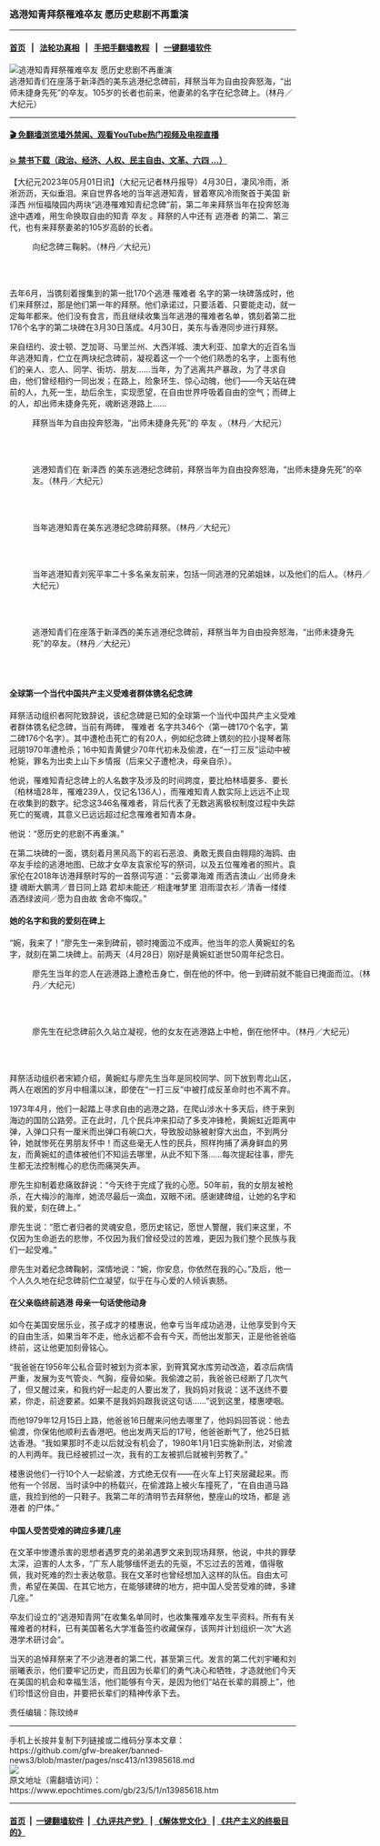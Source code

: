 ### 逃港知青拜祭罹难卒友 愿历史悲剧不再重演
------------------------

#### [首页](https://github.com/gfw-breaker/banned-news3/blob/master/README.md) &nbsp;&nbsp;|&nbsp;&nbsp; [法轮功真相](https://github.com/begood0513/basic/blob/master/README.md)  &nbsp;&nbsp;|&nbsp;&nbsp; [手把手翻墙教程](https://github.com/gfw-breaker/guides/wiki)  &nbsp;&nbsp;|&nbsp;&nbsp; [一键翻墙软件](https://github.com/gfw-breaker/nogfw/blob/master/README.md)  



<div><img alt="逃港知青拜祭罹难卒友 愿历史悲剧不再重演" class="attachment-djy_600_400 size-djy_600_400 wp-post-image" src="https://i.epochtimes.com/assets/uploads/2023/05/id13985626-165734-600x400.jpg"/>
<div class="caption">
 逃港知青们在座落于新泽西的美东逃港纪念碑前，拜祭当年为自由投奔怒海，“出师未捷身先死”的卒友。105岁的长者也前来，他妻弟的名字在纪念碑上。（林丹／大纪元）
</div></div><hr/>

#### [ 🎬  免翻墙浏览墙外禁闻、观看YouTube热门视频及电视直播](https://github.com/gfw-breaker/HelloWorld)

#### [ 💥  禁书下载（政治、经济、人权、民主自由、文革、六四 ...）](https://github.com/gfw-breaker/books/blob/master/README.md)

<div><p>
 【大纪元2023年05月01日讯】（大纪元记者林丹报导）4月30日，凄风冷雨，淅淅沥沥，天似垂泪。来自世界各地的当年逃港知青，冒着寒风冷雨聚首于美国
 <ok href="https://www.epochtimes.com/gb/tag/%E6%96%B0%E6%B3%BD%E8%A5%BF.html">
  新泽西
 </ok>
 州恒福陵园内两块“逃港罹难知青纪念碑”前，第二年来拜祭当年在投奔怒海途中遇难，用生命换取自由的知青
 <ok href="https://www.epochtimes.com/gb/tag/%E5%8D%92%E5%8F%8B.html">
  卒友
 </ok>
 。拜祭的人中还有
 <ok href="https://www.epochtimes.com/gb/tag/%E9%80%83%E6%B8%AF%E8%80%85.html">
  逃港者
 </ok>
 的第二、第三代，也有来拜祭妻弟的105岁高龄的长者。
</p>
<figure aria-describedby="caption-attachment-13985627" class="wp-caption aligncenter" id="attachment_13985627" style="width: 600px">
 <ok href="https://i.epochtimes.com/assets/uploads/2023/05/id13985627-165735.jpg" target="_blank">
  <img alt="" class="size-large wp-image-13985627" src="https://i.epochtimes.com/assets/uploads/2023/05/id13985627-165735-600x450.jpg"/>
 </ok>
 <br/><figcaption class="wp-caption-text" id="caption-attachment-13985627">
  向纪念碑三鞠躬。（林丹／大纪元）
 </figcaption><br/>
</figure><br/>
<p>
 去年6月，当镌刻着搜集到的第一批170个逃港
 <ok href="https://www.epochtimes.com/gb/tag/%E7%BD%B9%E9%9A%BE%E8%80%85.html">
  罹难者
 </ok>
 名字的第一块碑落成时，他们来拜祭过，那是他们第一年的拜祭。他们承诺过，只要活着、只要能走动，就一定每年都来。他们没有食言，而且继续收集当年逃港的罹难者名单，镌刻着第二批176个名字的第二块碑在3月30日落成。4月30日，美东与香港同步进行拜祭。
</p>
<p>
 来自纽约、波士顿、芝加哥、马里兰州、大西洋城、澳大利亚、加拿大的近百名当年逃港知青，伫立在两块纪念碑前，凝视着这一个一个他们熟悉的名字，上面有他们的亲人、恋人、同学、街坊、朋友……当年，为了逃离共产暴政，为了寻求自由，他们曾经相约一同出发；在路上，险象环生、惊心动魄，他们——今天站在碑前的人，九死一生，劫后余生，实现愿望，在自由世界呼吸着自由的空气；而碑上的人，却出师未捷身先死，魂断逃港路上……
</p>
<figure aria-describedby="caption-attachment-13985624" class="wp-caption aligncenter" id="attachment_13985624" style="width: 600px">
 <ok href="https://i.epochtimes.com/assets/uploads/2023/05/id13985624-165732.jpg" target="_blank">
  <img alt="" class="size-large wp-image-13985624" src="https://i.epochtimes.com/assets/uploads/2023/05/id13985624-165732-600x450.jpg"/>
 </ok>
 <br/><figcaption class="wp-caption-text" id="caption-attachment-13985624">
  拜祭当年为自由投奔怒海，“出师未捷身先死”的
  <ok href="https://www.epochtimes.com/gb/tag/%E5%8D%92%E5%8F%8B.html">
   卒友
  </ok>
  。（林丹／大纪元）
 </figcaption><br/>
</figure><br/>
<figure aria-describedby="caption-attachment-13985623" class="wp-caption aligncenter" id="attachment_13985623" style="width: 600px">
 <ok href="https://i.epochtimes.com/assets/uploads/2023/05/id13985623-165731.jpg" target="_blank">
  <img alt="" class="size-large wp-image-13985623" src="https://i.epochtimes.com/assets/uploads/2023/05/id13985623-165731-600x450.jpg"/>
 </ok>
 <br/><figcaption class="wp-caption-text" id="caption-attachment-13985623">
  逃港知青们在
  <ok href="https://www.epochtimes.com/gb/tag/%E6%96%B0%E6%B3%BD%E8%A5%BF.html">
   新泽西
  </ok>
  的美东逃港纪念碑前，拜祭当年为自由投奔怒海，“出师未捷身先死”的卒友。（林丹／大纪元）
 </figcaption><br/>
</figure><br/>
<figure aria-describedby="caption-attachment-13985622" class="wp-caption aligncenter" id="attachment_13985622" style="width: 600px">
 <ok href="https://i.epochtimes.com/assets/uploads/2023/05/id13985622-165730.jpg" target="_blank">
  <img alt="" class="size-large wp-image-13985622" src="https://i.epochtimes.com/assets/uploads/2023/05/id13985622-165730-600x450.jpg"/>
 </ok>
 <br/><figcaption class="wp-caption-text" id="caption-attachment-13985622">
  当年逃港知青在美东逃港纪念碑前拜祭。（林丹／大纪元）
 </figcaption><br/>
</figure><br/>
<figure aria-describedby="caption-attachment-13985621" class="wp-caption aligncenter" id="attachment_13985621" style="width: 600px">
 <ok href="https://i.epochtimes.com/assets/uploads/2023/05/id13985621-165728.jpg" target="_blank">
  <img alt="" class="size-large wp-image-13985621" src="https://i.epochtimes.com/assets/uploads/2023/05/id13985621-165728-600x492.jpg"/>
 </ok>
 <br/><figcaption class="wp-caption-text" id="caption-attachment-13985621">
  当年逃港知青刘宪平率二十多名亲友前来，包括一同逃港的兄弟姐妹，以及他们的后人。（林丹／大纪元）
 </figcaption><br/>
</figure><br/>
<figure aria-describedby="caption-attachment-13985619" class="wp-caption aligncenter" id="attachment_13985619" style="width: 600px">
 <ok href="https://i.epochtimes.com/assets/uploads/2023/05/id13985619-165729.jpg" target="_blank">
  <img alt="" class="size-large wp-image-13985619" src="https://i.epochtimes.com/assets/uploads/2023/05/id13985619-165729-600x450.jpg"/>
 </ok>
 <br/><figcaption class="wp-caption-text" id="caption-attachment-13985619">
  逃港知青们在座落于新泽西的美东逃港纪念碑前，拜祭当年为自由投奔怒海，“出师未捷身先死”的卒友。（林丹／大纪元）
 </figcaption><br/>
</figure><br/>
<h4>
 全球第一个当代中国共产主义受难者群体镌名纪念碑
</h4>
<p>
 拜祭活动组织者阿陀致辞说，该纪念碑是已知的全球第一个当代中国共产主义受难者群体镌名纪念碑，当前有两碑，
 <ok href="https://www.epochtimes.com/gb/tag/%E7%BD%B9%E9%9A%BE%E8%80%85.html">
  罹难者
 </ok>
 名字共346个（第一碑170个名字，第二碑176个名字）。其中遭枪击死亡的有20人，例如纪念碑上镌刻的拉小提琴者陈冠朋1970年遭枪杀；16中知青黄健少70年代初未及偷渡，在“一打三反”运动中被枪毙，罪名为出卖上山下乡情报（后来父子遭枪决，母亲自杀）。
</p>
<p>
 他说，罹难知青纪念碑上的人名数字及涉及的时间跨度，要比柏林墙要多、要长（柏林墙28年，罹难239人，仅记名136人），而罹难知青人数实际上远远不止现在收集到的数字。纪念这346名罹难者，背后代表了无数逃离极权制度过程中失踪死亡的冤魂，其意义已远远超过纪念罹难者知青本身。
</p>
<p>
 他说：“愿历史的悲剧不再重演。”
</p>
<p>
 在第二块碑的一面，镌刻着月黑风高下的岩石恶浪、勇敢无畏自由翱翔的海鸥、由卒友手绘的逃港地图、已故才女卒友袁家伦写的祭词，以及五位罹难者的照片。袁家伦在2018年访港拜祭时写的一首祭词写道：“云雾罩海滩 雨洒吉澳山／出师身未捷 魂断大鹏湾／昔日同上路 君却未能还／相逢唯梦里 泪雨湿衣衫／清香一缕缕 酒洒绿波间／愿为自由故 舍命不悔叹。”
</p>
<h4>
 她的名字和我的爱刻在碑上
</h4>
<p>
 “婉，我来了！”廖先生一来到碑前，顿时掩面泣不成声。他当年的恋人黄婉虹的名字，就刻在第二块碑上。前两天（4月28日）刚好是黄婉虹逝世50周年纪念日。
</p>
<figure aria-describedby="caption-attachment-13985620" class="wp-caption aligncenter" id="attachment_13985620" style="width: 600px">
 <ok href="https://i.epochtimes.com/assets/uploads/2023/05/id13985620-165727.jpg" target="_blank">
  <img alt="" class="size-large wp-image-13985620" src="https://i.epochtimes.com/assets/uploads/2023/05/id13985620-165727-600x450.jpg"/>
 </ok>
 <br/><figcaption class="wp-caption-text" id="caption-attachment-13985620">
  廖先生当年的恋人在逃港路上遭枪击身亡，倒在他的怀中。他一到碑前就不能自已掩面而泣。（林丹／大纪元）
 </figcaption><br/>
</figure><br/>
<figure aria-describedby="caption-attachment-13985625" class="wp-caption aligncenter" id="attachment_13985625" style="width: 600px">
 <ok href="https://i.epochtimes.com/assets/uploads/2023/05/id13985625-165733.jpg" target="_blank">
  <img alt="" class="size-large wp-image-13985625" src="https://i.epochtimes.com/assets/uploads/2023/05/id13985625-165733-600x450.jpg"/>
 </ok>
 <br/><figcaption class="wp-caption-text" id="caption-attachment-13985625">
  廖先生在纪念碑前久久站立凝视，他的女友在逃港路上中枪，倒在他怀中。（林丹／大纪元）
 </figcaption><br/>
</figure><br/>
<p>
 拜祭活动组织者宋颖介绍，黄婉虹与廖先生当年是同校同学、同下放到粤北山区，两人在艰困的岁月中相濡以沫，即使在“一打三反”中被打成反革命时也不离不弃。
</p>
<p>
 1973年4月，他们一起踏上寻求自由的逃港之路，在爬山涉水十多天后，终于来到海边的国防公路旁。正在此时，几个民兵冲来扣动了多支冲锋枪，黄婉虹近距离中弹，入弹口只有一厘米而出弹口有碗口大，导致股动脉被射穿大出血，不到两分钟，她就惨死在男朋友怀中！而这些毫无人性的民兵，照样拘捕了满身鲜血的男友，而黄婉虹的遗体被他们不知运去哪里，从此不知下落……每次提起往事，廖先生都无法控制椎心的悲伤而痛哭失声。
</p>
<p>
 廖先生抑制着悲痛致辞说：“今天终于完成了我的心愿。50年前，我的女朋友被枪杀，在大梅沙的海岸，她流尽最后一滴血，双眼不闭。感谢建碑组，让她的名字和我的爱，刻在碑上。”
</p>
<p>
 廖先生说：“愿亡者归者的灵魂安息，愿历史铭记，愿世人警醒，我们来这里，不仅因为生命逝去的悲惨，不仅因为我们曾经受过的苦难，更因为我们整个民族与我们一起受难。”
</p>
<p>
 廖先生对着纪念碑鞠躬，深情地说：“婉，你安息，你依然在我的心。”及后，他一个人久久地在纪念碑前伫立凝望，似乎在与心爱的人倾诉衷肠。
</p>
<h4>
 在父亲临终前逃港 母亲一句话使他动身
</h4>
<p>
 如今在美国安居乐业，孩子成才的楼惠说，他幸亏当年成功逃港，让他享受到今天的自由生活，如果当年不走，他永远都不会有今天，而他出发那天，正是他爸爸临终前，这让他更加刻骨铭心。
</p>
<p>
 “我爸爸在1956年公私合营时被划为资本家，到筲箕窝水库劳动改造，着凉后病情严重，发展为支气管炎、气胸，瘦骨如柴。我偷渡之前，我爸爸已经断了几次气了，但又醒过来，和我约好一起走的人要出发了，我妈妈对我说：送不送终不要紧，你走，前途要紧。如果不是我妈妈跟我说这句话……”说到这里，楼惠哽咽。
</p>
<p>
 而他1979年12月15日上路，他爸爸16日醒来问他去哪里了，他妈妈回答说：他去偷渡，你保佑他顺利去香港吧。他出发两天后的17号，他爸爸断气了，他25日抵达香港。“我如果那时不走以后就没有机会了，1980年1月1日实施新刑法，对偷渡的人判两年。我已经被抓过一次，我有的工友被抓后就被判劳教了。”
</p>
<p>
 楼惠说他们一行10个人一起偷渡，方式绝无仅有——在火车上钉夹层藏起来。而他有一个邻居、当时读9中的杨载兴，在偷渡路上被火车撞死了，“在自由道马路底，我捡到他的一只鞋子。我第二年的清明节去拜祭他，整座山的坟场，都是
 <ok href="https://www.epochtimes.com/gb/tag/%E9%80%83%E6%B8%AF%E8%80%85.html">
  逃港者
 </ok>
 的尸体。”
</p>
<h4>
 中国人受苦受难的碑应多建几座
</h4>
<p>
 在文革中惨遭杀害的思想者遇罗克的弟弟遇罗文来到现场拜祭，他说，中共的罪孽太深，迫害的人太多，“广东人能够缅怀逝去的先驱，不忘过去的苦难，值得敬佩，我对死难的烈士表达敬意。我在文革时也曾经想加入这样的队伍。自由太可贵，希望在美国、在其它地方，在能够建碑的地方，把中国人受苦受难的碑，多建几座。”
</p>
<p>
 卒友们设立的“逃港知青网”在收集名单同时，也收集罹难卒友生平资料。所有有关罹难者的材料，已有美国著名大学准备签约收藏保存，该网并计划组织一次“大逃港学术研讨会”。
</p>
<p>
 当天的追悼拜祭来了不少逃港者的第二代，甚至第三代。发言的第二代刘宇曦和刘丽曦表示，他们要牢记历史，而且因为长辈们的勇气决心和牺牲，才造就他们今天在美国的机会和幸福生活，他们能够有今天，是因为他们“站在长辈的肩膀上”，他们珍惜这份自由，并要把长辈们的精神传承下去。
</p>
<p>
 责任编辑：陈玟绮#
</p>
</div>
<hr/>
手机上长按并复制下列链接或二维码分享本文章：<br/>
https://github.com/gfw-breaker/banned-news3/blob/master/pages/nsc413/n13985618.md <br/>
<a href='https://github.com/gfw-breaker/banned-news3/blob/master/pages/nsc413/n13985618.md'><img src='https://github.com/gfw-breaker/banned-news3/blob/master/pages/nsc413/n13985618.md.png'/></a> <br/>
原文地址（需翻墙访问）：https://www.epochtimes.com/gb/23/5/1/n13985618.htm


------------------------
#### [首页](https://github.com/gfw-breaker/banned-news3/blob/master/README.md) &nbsp;|&nbsp; [一键翻墙软件](https://github.com/gfw-breaker/nogfw/blob/master/README.md) &nbsp;| [《九评共产党》](https://github.com/gfw-breaker/9ping.md/blob/master/README.md#九评之一评共产党是什么) | [《解体党文化》](https://github.com/gfw-breaker/jtdwh.md/blob/master/README.md) | [《共产主义的终极目的》](https://github.com/gfw-breaker/gczydzjmd.md/blob/master/README.md)


<img src='http://gfw-breaker.win/banned-news3/pages/nsc413/n13985618.md' width='0px' height='0px'/>